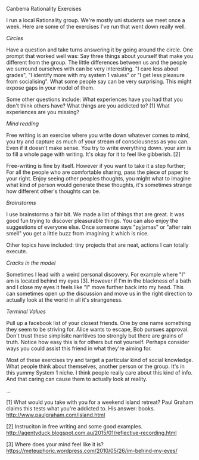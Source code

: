 Canberra Rationality Exercises


I run a local Rationality group. We're mostly uni students we meet once a week. Here are some of the exercises I've run that went down really well.

*Circles*

Have a question and take turns answering it by going around the circle. One prompt that worked well was: Say three things about yourself that make you different from the group. The little differences between us and the people we surround ourselves with can be very interesting. "I care less about grades", "I identify more with my system 1 values" or "I get less pleasure from socialising". What some people say can be very surprising. This might expose gaps in your model of them.

Some other questions include: What experiences have you had that you don't think others have? What things are you addicted to? [1] What experiences are you missing?

*Mind reading*

Free writing is an exercise where you write down whatever comes to mind, you try and capture as much of your stream of consciousness as you can. Even if it doesn't make sense. You try to write everything down. your aim is to fill a whole page with writing. It's okay for it to feel like gibberish. [2]

Free-writing is fine by itself. However if you want to take it a step further; For all the people who are comfortable sharing, pass the piece of paper to your right. Enjoy seeing other peoples thoughts, you might what to imagine what kind of person would generate these thoughts, it's sometimes strange how different other's thoughts can be.

*Brainstorms*

I use brainstorms a fair bit. We made a list of things that are great. It was good fun trying to discover pleasurable things. You can also enjoy the suggestions of everyone else. Once someone says "pyjamas" or "after rain smell" you get a little buzz from imagining it which is nice.

Other topics have included: tiny projects that are neat, actions I can totally execute.

*Cracks in the model*

Sometimes I lead with a weird personal discovery. For example where "I" am is located behind my eyes [3]. However if I'm in the blackness of a bath and I close my eyes it feels like "I" move further back into my head. This can sometimes open up the discussion and move us in the right direction to actually look at the world in all it's strangeness.

*Terminal Values*

Pull up a facebook list of your closest friends. One by one name something they seem to be striving for. Alice wants to escape, Bob pursues approval. Don't trust these simplisitc narritives too strongly but there are grains of truth. Notice how easy this is for others but not yourself. Perhaps consider ways you could assist this friend in what they're aiming for.

Most of these exercises try and target a particular kind of social knowledge. What people think about themselves, another person or the group. It's in this yummy System 1 niche. I think people really care about this kind of info. And that caring can cause them to actually look at reality.

...



[1] What would you take with you for a weekend island retreat? Paul Graham claims this tests what you're addicted to. His answer: books. http://www.paulgraham.com/island.html

[2] Instruciton in free writing and some good examples. http://agentyduck.blogspot.com.au/2015/01/reflective-recording.html

[3] Where does your mind feel like it is?https://meteuphoric.wordpress.com/2010/05/26/im-behind-my-eyes/